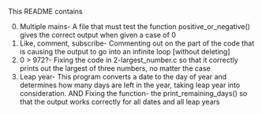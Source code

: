 This README contains

0. Multiple mains- A file that must test the function positive_or_negative() gives the correct output when given a case of 0 
1. Like, comment, subscribe- Commenting out on the part of the code that is causing the output to go into an infinite loop [without deleting]
2. 0 > 972?- Fixing the code in 2-largest_number.c so that it correctly prints out the largest of three numbers, no matter the case
3. Leap year- This program converts a date to the day of year and determines how many days are left in the year, taking leap year into consideration. AND Fixing the function- the print_remaining_days() so that the output works correctly for all dates and all leap years 
